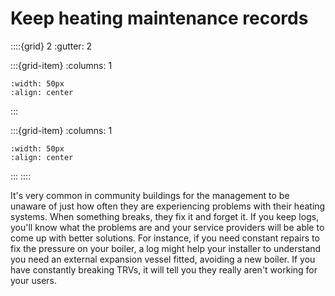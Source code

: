 # Keep heating maintenance records 

::::{grid} 2
:gutter: 2

:::{grid-item}
:columns: 1
```{image} ../images/cost-1.jpg
:width: 50px
:align: center
```
:::

:::{grid-item}
:columns: 1 
```{image} ../images/2-star.jpg
:width: 50px
:align: center
```
:::
::::

It's very common in community buildings for the management to be unaware of just how often they are experiencing problems with their heating systems. When something breaks, they fix it and forget it. If you keep logs, you'll know what the problems are and your service providers will be able to come up with better solutions. For instance, if you need constant repairs to fix the pressure on your boiler, a log might help your installer to understand you need an external expansion vessel fitted, avoiding a new boiler. If you have constantly breaking TRVs, it will tell you they really aren't working for your users.  